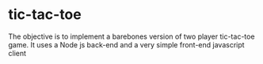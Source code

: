 # tic-tac-toe
 The objective is to implement a barebones version of two player tic-tac-toe game. It uses a Node js back-end and a very simple front-end javascript client
